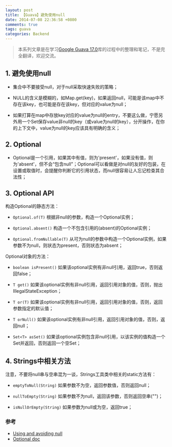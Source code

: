 ```yaml
---
layout: post
title: 【Guava】避免使用null
date: 2014-07-08 22:36:58 +0800
comments: true
tags: guava
categories: Backend
---
```


> 本系列文章是在学习[Google Guava 17.0](https://code.google.com/p/guava-libraries/)库的过程中的整理和笔记，不是完全翻译，欢迎交流。

## 1. 避免使用null

- 集合中不要接受null，对于null采取快速失败的策略；

- NULL的含义是模糊的，如Map.get(key)，如果返回null，可能是该map中不存在该key，也可能是存在该key，但对应的value为null；

- 如果打算在map中存放key对应的value为null的entry，不要这么做，宁愿另外用一个Set保存value非null的key（或value为null的key），分开操作，在你的上下文中，value为null的key应该具有明确的含义；

## 2. Optional<T>

- Optional是一个引用，如果其中有值，则为'present'，如果没有值，则为'absent'，但不会“包含null”；Optional可以看做是对null的友好的包装，在设置或取值时，会提醒你判断它的引用状态，而null很容易让人忘记检查其合法性；

## 3. Optional API

构造Optional的静态方法：

- `Optional.of(T)`		根据非null的参数，构造一个Optional实例；

- `Optional.absent()`		构造一个不包含引用的(absent)的Optional实例；

- `Optional.fromNullable(T)`	从可为null的参数中构造一个Optional实例，如果参数不为null，则状态为present，否则状态为absent；

Optional对象的方法：

- `boolean isPresent()`	如果该optional实例有非null引用，返回true，否则返回false；

- `T get()`				如果该optional实例有非null引用，返回引用对象的值，否则，抛出IllegalStateException；

- `T or(T)`				如果该optional实例有非null引用，返回引用对象的值，否则，返回参数指定的默认值；

- `T orNull()`			如果该optional实例有非null引用，返回引用对象的值，否则，返回null；

- `Set<T> asSet()`		如果该optional实例包含非null引用，以该实例的值构造一个Set并返回，否则返回一个空Set；

## 4. Strings中相关方法

注意，不要将null串与空串混为一谈，Strings工具类中相关的static方法有：

- `emptyToNull(String)`		如果参数不为空，返回参数值，否则返回null；

- `nullToEmpty(String)`		如果参数不为null，返回该参数，否则返回空串("")；

- `isNullOrEmpty(String)`	如果参数为null或为空，返回true；

### 参考

- [Using and avoiding null](https://code.google.com/p/guava-libraries/wiki/UsingAndAvoidingNullExplained)
- [Optional doc](http://docs.guava-libraries.googlecode.com/git-history/release/javadoc/com/google/common/base/Optional.html)
